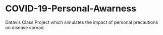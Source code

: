 # COVID-19-Personal-Awarness
Datavis Class Project which simulates the impact of personal precautions on disease spread.
